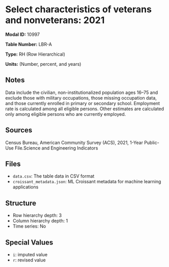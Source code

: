 # Select characteristics of veterans and nonveterans: 2021

**Modal ID:** 10997

**Table Number:** LBR-A

**Type:** RH (Row Hierarchical)

**Units:** (Number, percent, and years)

## Notes

Data include the civilian, non-institutionalized population ages 16–75 and exclude those with military occupations, those missing occupation data, and those currently enrolled in primary or secondary school. Employment rate is calculated among all eligible persons. Other estimates are calculated only among eligible persons who are currently employed.

## Sources

Census Bureau, American Community Survey (ACS), 2021, 1-Year Public-Use File.Science and Engineering Indicators

## Files

- `data.csv`: The table data in CSV format
- `croissant_metadata.json`: ML Croissant metadata for machine learning applications

## Structure

- Row hierarchy depth: 3
- Column hierarchy depth: 1
- Time series: No

## Special Values

- `i`: imputed value
- `r`: revised value
